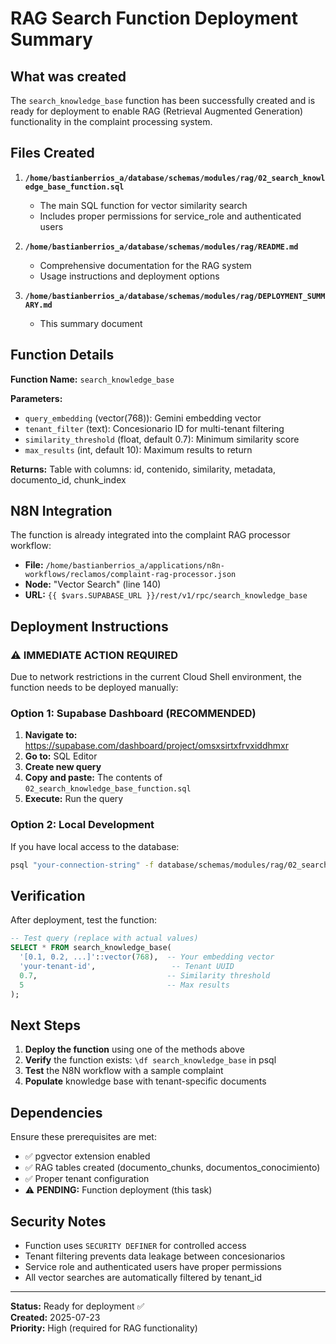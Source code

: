 # RAG Search Function Deployment Summary

## What was created

The `search_knowledge_base` function has been successfully created and is ready for deployment to enable RAG (Retrieval Augmented Generation) functionality in the complaint processing system.

## Files Created

1. **`/home/bastianberrios_a/database/schemas/modules/rag/02_search_knowledge_base_function.sql`**
   - The main SQL function for vector similarity search
   - Includes proper permissions for service_role and authenticated users

2. **`/home/bastianberrios_a/database/schemas/modules/rag/README.md`**
   - Comprehensive documentation for the RAG system
   - Usage instructions and deployment options

3. **`/home/bastianberrios_a/database/schemas/modules/rag/DEPLOYMENT_SUMMARY.md`**
   - This summary document

## Function Details

**Function Name:** `search_knowledge_base`

**Parameters:**
- `query_embedding` (vector(768)): Gemini embedding vector
- `tenant_filter` (text): Concesionario ID for multi-tenant filtering
- `similarity_threshold` (float, default 0.7): Minimum similarity score
- `max_results` (int, default 10): Maximum results to return

**Returns:** Table with columns: id, contenido, similarity, metadata, documento_id, chunk_index

## N8N Integration

The function is already integrated into the complaint RAG processor workflow:
- **File:** `/home/bastianberrios_a/applications/n8n-workflows/reclamos/complaint-rag-processor.json`
- **Node:** "Vector Search" (line 140)
- **URL:** `{{ $vars.SUPABASE_URL }}/rest/v1/rpc/search_knowledge_base`

## Deployment Instructions

### ⚠️ IMMEDIATE ACTION REQUIRED

Due to network restrictions in the current Cloud Shell environment, the function needs to be deployed manually:

### Option 1: Supabase Dashboard (RECOMMENDED)

1. **Navigate to:** https://supabase.com/dashboard/project/omsxsirtxfrvxiddhmxr
2. **Go to:** SQL Editor
3. **Create new query**
4. **Copy and paste:** The contents of `02_search_knowledge_base_function.sql`
5. **Execute:** Run the query

### Option 2: Local Development

If you have local access to the database:

```bash
psql "your-connection-string" -f database/schemas/modules/rag/02_search_knowledge_base_function.sql
```

## Verification

After deployment, test the function:

```sql
-- Test query (replace with actual values)
SELECT * FROM search_knowledge_base(
  '[0.1, 0.2, ...]'::vector(768),  -- Your embedding vector
  'your-tenant-id',                 -- Tenant UUID
  0.7,                             -- Similarity threshold
  5                                -- Max results
);
```

## Next Steps

1. **Deploy the function** using one of the methods above
2. **Verify** the function exists: `\df search_knowledge_base` in psql
3. **Test** the N8N workflow with a sample complaint
4. **Populate** knowledge base with tenant-specific documents

## Dependencies

Ensure these prerequisites are met:
- ✅ pgvector extension enabled
- ✅ RAG tables created (documento_chunks, documentos_conocimiento)
- ✅ Proper tenant configuration
- ⚠️ **PENDING:** Function deployment (this task)

## Security Notes

- Function uses `SECURITY DEFINER` for controlled access
- Tenant filtering prevents data leakage between concesionarios
- Service role and authenticated users have proper permissions
- All vector searches are automatically filtered by tenant_id

---

**Status:** Ready for deployment ✅  
**Created:** 2025-07-23  
**Priority:** High (required for RAG functionality)